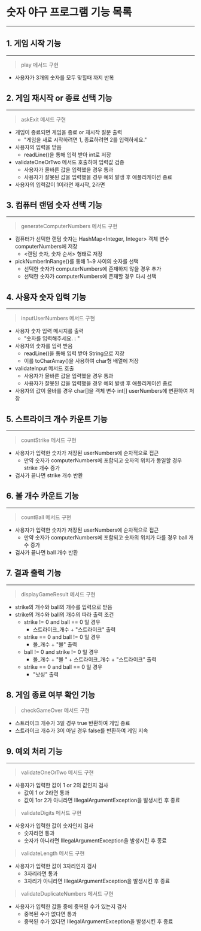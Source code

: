 # 숫자 야구 프로그램 기능 목록
- - -

## 1. 게임 시작 기능
- - -
> play 메서드 구현
- 사용자가 3개의 숫자를 모두 맞힐때 까지 반복

## 2. 게임 재시작 or 종료 선택 기능
- - -
> askExit 메서드 구현
- 게임이 종료되면 게임을 종료 or 재시작 질문 출력
  - "게임을 새로 시작하려면 1, 종료하려면 2를 입력하세요."
- 사용자의 입력을 받음  
  - readLine()을 통해 입력 받아 int로 저장
- validateOneOrTwo 메서드 호출하여 입력값 검증
    - 사용자가 올바른 값을 입력했을 경우 통과
    - 사용자가 잘못된 값을 입력했을 경우 예외 발생 후 애플리케이션 종료
- 사용자의 입력값이 1이라면 재시작, 2라면 

## 3. 컴퓨터 랜덤 숫자 선택 기능
- - -
> generateComputerNumbers 메서드 구현
- 컴퓨터가 선택한 랜덤 숫자는 HashMap<Integer, Integer> 객체 변수 computerNumbers에 저장
  - <랜덤 숫자, 숫자 순서> 형태로 저장
- pickNumberInRange()를 통해 1~9 사이의 숫자를 선택 
  - 선택한 숫자가 computerNumbers에 존재하지 않을 경우 추가
  - 선택한 숫자가 computerNumbers에 존재할 경우 다시 선택

## 4. 사용자 숫자 입력 기능
- - -
> inputUserNumbers 메서드 구현
- 사용자 숫자 입력 메시지를 출력
  - "숫자를 입력해주세요. : "
- 사용자의 숫자를 입력 받음
  - readLine()을 통해 입력 받아 String으로 저장
  - 이를 toCharArray()을 사용하여 char형 배열에 저장
- validateInput 메서드 호출
  - 사용자가 올바른 값을 입력했을 경우 통과
  - 사용자가 잘못된 값을 입력했을 경우 예외 발생 후 애플리케이션 종료
- 사용자의 값이 올바를 경우 char[]을 객체 변수 int[] userNumbers에 변환하여 저장

## 5. 스트라이크 개수 카운트 기능
- - -
> countStrike 메서드 구현
- 사용자가 입력한 숫자가 저장된 userNumbers에 순차적으로 접근
  - 만약 숫자가 computerNumbers에 포함되고 숫자의 위치가 동일할 경우 strike 개수 증가
- 검사가 끝나면 strike 개수 반환

## 6. 볼 개수 카운트 기능
- - -
> countBall 메서드 구현
- 사용자가 입력한 숫자가 저장된 userNumbers에 순차적으로 접근
    - 만약 숫자가 computerNumbers에 포함되고 숫자의 위치가 다를 경우 ball 개수 증가
- 검사가 끝나면 ball 개수 반환

## 7. 결과 출력 기능
- - -
> displayGameResult 메서드 구현
- strike의 개수와 ball의 개수를 입력으로 받음
- strike의 개수와 ball의 개수의 따라 출력 조건
  - strike != 0 and ball == 0 일 경우
    - 스트라이크_개수 + "스트라이크" 출력
  - strike == 0 and ball != 0 일 경우
    - 볼_개수 + "볼" 출력 
  - ball != 0 and strike != 0 일 경우
    - 볼_개수 + "볼 " + 스트라이크_개수 + "스트라이크" 출력
  - strike == 0 and ball == 0 일 경우
    - "낫싱" 출력

## 8. 게임 종료 여부 확인 기능
> checkGameOver 메서드 구현
- 스트라이크 개수가 3일 경우 true 반환하여 게임 종료
- 스트라이크 개수가 3이 아닐 경우 false를 반환하여 게임 지속

## 9. 예외 처리 기능
- - -
> validateOneOrTwo 메서드 구현
- 사용자가 입력한 값이 1 or 2의 값인지 검사
  - 값이 1 or 2라면 통과
  - 값이 1or 2가 아니라면 IllegalArgumentException을 발생시킨 후 종료
> validateDigits 메서드 구현
- 사용자가 입력한 값이 숫자인지 검사
    - 숫자라면 통과
    - 숫자가 아니라면 IllegalArgumentException을 발생시킨 후 종료
> validateLength 메서드 구현
- 사용자가 입력한 값이 3자리인지 검사
  - 3자리라면 통과
  - 3자리가 아니라면 IllegalArgumentException을 발생시킨 후 종료
> validateDuplicateNumbers 메서드 구현
- 사용자가 입력한 값들 중에 중복된 수가 있는지 검사
  - 중복된 수가 없다면 통과
  - 중복된 수가 있다면 IllegalArgumentException을 발생시킨 후 종료
  